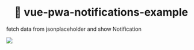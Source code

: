 <h1 align="center">
🔔 vue-pwa-notifications-example
</h1>

fetch data from jsonplaceholder and show Notification

![](https://user-images.githubusercontent.com/59418226/93679307-5003bb80-fae8-11ea-9d99-15066665e280.PNG)

